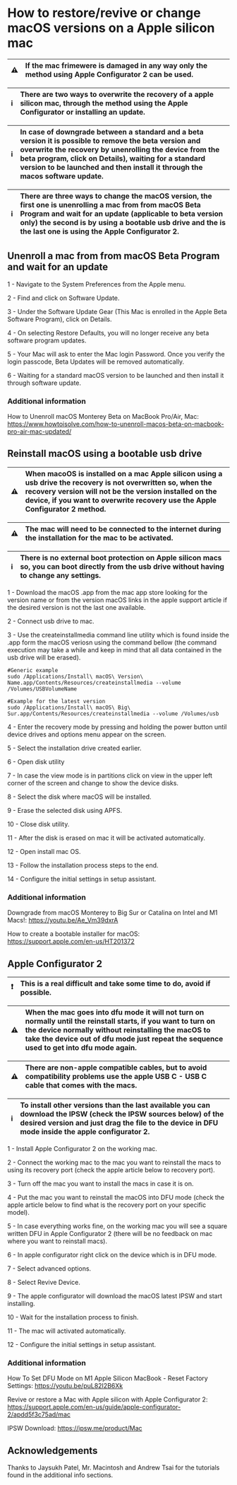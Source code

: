 # How to restore/revive or change macOS versions on a Apple silicon mac

:warning: | If the mac frimewere is damaged in any way only the method using Apple Configurator 2 can be used.
:---: | :---

:information_source: | There are two ways to overwrite the recovery of a apple silicon mac, through the method using the Apple Configurator or installing an update.
:---: | :---

:information_source: | In case of downgrade between a standard and a beta version it is possible to remove the beta version and overwrite the recovery by unenrolling the device from the beta program, click on Details), waiting for a standard version to be launched and then install it through the macos software update.
:---: | :---

:information_source: | There are three ways to change the macOS version, the first one is unenrolling a mac from from macOS Beta Program and wait for an update (applicable to beta version only) the second is by using a bootable usb drive and the is the last one is using the Apple Configurator 2.
:---: | :---

## Unenroll a mac from from macOS Beta Program and wait for an update

1 - Navigate to the System Preferences from the Apple menu.

2 - Find and click on Software Update.

3 - Under the Software Update Gear (This Mac is enrolled in the Apple Beta Software Program), click on Details.

4 - On selecting Restore Defaults, you will no longer receive any beta software program updates.

5 - Your Mac will ask to enter the Mac login Password. Once you verify the login passcode, Beta Updates will be removed automatically.

6 - Waiting for a standard macOS version to be launched and then install it through software update.

### Additional information

How to Unenroll macOS Monterey Beta on MacBook Pro/Air, Mac: https://www.howtoisolve.com/how-to-unenroll-macos-beta-on-macbook-pro-air-mac-updated/


## Reinstall macOS using a bootable usb drive

:warning: | When macoOS is installed on a mac Apple silicon using a usb drive the recovery is not overwritten so, when the recovery version will not be the version installed on the device, if you want to overwrite recovery use the Apple Configurator 2 method.
:---: | :---

:warning: | The mac will need to be connected to the internet during the installation for the mac to be activated.
:---: | :---

:information_source: | There is no external boot protection on Apple silicon macs so, you can boot directly from the usb drive without having to change any settings.
:---: | :---

1 - Download the macOS .app from the mac app store looking for the version name or from the version macOS links in the apple support article if the desired version is not the last one available.

2 - Connect usb drive to mac.

3 - Use the createinstallmedia command line utility which is found inside the .app form the macOS veriosn using the command bellow (the command execution may take a while and keep in mind that all data contained in the usb drive will be erased).
```
#Generic example
sudo /Applications/Install\ macOS\ Version\ Name.app/Contents/Resources/createinstallmedia --volume /Volumes/USBVolumeName

#Example for the latest version
sudo /Applications/Install\ macOS\ Big\ Sur.app/Contents/Resources/createinstallmedia --volume /Volumes/usb
```

4 - Enter the recovery mode by pressing and holding the power button until device drives and options menu appear on the screen.

5 - Select the installation drive created earlier.

6 - Open disk utility

7 - In case the view mode is in partitions click on view in the upper left corner of the screen and change to show the device disks.

8 - Select the disk where macOS will be installed.

9 - Erase the selected disk using APFS.

10 - Close disk utility.

11 - After the disk is erased on mac it will be activated automatically.

12 - Open install mac OS.

13 - Follow the installation process steps to the end.

14 - Configure the initial settings in setup assistant.

### Additional information

Downgrade from macOS Monterey to Big Sur or Catalina on Intel and M1 Macs!: https://youtu.be/Ae_Vm39dxrA

How to create a bootable installer for macOS: https://support.apple.com/en-us/HT201372


## Apple Configurator 2

:exclamation: | This is a real difficult and take some time to do, avoid if possible.
:---: | :---

:warning: | When the mac goes into dfu mode it will not turn on normally until the reinstall starts, if you want to turn on the device normally without reinstalling the macOS to take the device out of dfu mode just repeat the sequence used to get into dfu mode again.
:---: | :---

:warning: | There are non-apple compatible cables, but to avoid compatibility problems use the apple USB C - USB C cable that comes with the macs.
:---: | :---

:information_source: | To install other versions than the last available you can download the IPSW (check the IPSW sources below) of the desired version and just drag the file to the device in DFU mode inside the apple configurator 2.
:---: | :---

1 - Install Apple Configurator 2 on the working mac.

2 - Connect the working mac to the mac you want to reinstall the macs to using its recovery port (check the apple article below to  recovery port).

3 - Turn off the mac you want to install the macs in case it is on.

4 - Put the mac you want to reinstall the macOS into DFU mode (check the apple article below to find what is the recovery port on your specific model).

5 - In case everything works fine, on the working mac you will see a square written DFU in Apple Configurator 2 (there will be no feedback on mac where you want to reinstall macs).

6 - In apple configurator right click on the device which is in DFU mode.

7 - Select advanced options.

8 - Select Revive Device.

9 - The apple configurator will download the macOS latest IPSW and start installing.

10 - Wait for the installation process to finish.

11 - The mac will activated automatically.

12 - Configure the initial settings in setup assistant.

### Additional information

How To Set DFU Mode on M1 Apple Silicon MacBook - Reset Factory Settings: https://youtu.be/puL82I2B6Xk

Revive or restore a Mac with Apple silicon with Apple Configurator 2: https://support.apple.com/en-us/guide/apple-configurator-2/apdd5f3c75ad/mac

IPSW Download: https://ipsw.me/product/Mac


## Acknowledgements

Thanks to Jaysukh Patel, Mr. Macintosh and Andrew Tsai for the tutorials found in the additional info sections.